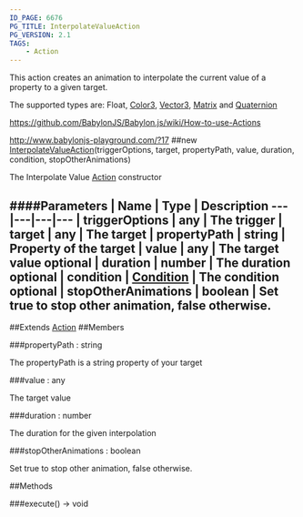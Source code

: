 ```yaml
---
ID_PAGE: 6676
PG_TITLE: InterpolateValueAction
PG_VERSION: 2.1
TAGS:
    - Action
---
```


This action creates an animation to interpolate the current value of a property to a given target.

The supported types are: Float, [Color3](page.php?p=6748), [Vector3](page.php?p=6751), [Matrix](page.php?p=6754) and [Quaternion](page.php?p=6753)

https://github.com/BabylonJS/Babylon.js/wiki/How-to-use-Actions

http://www.babylonjs-playground.com/?17
##new [InterpolateValueAction](page.php?p=6676)(triggerOptions, target, propertyPath, value, duration, condition, stopOtherAnimations)



The Interpolate Value [Action](page.php?p=6663) constructor




####Parameters
 | Name | Type | Description
---|---|---|---
 | triggerOptions | any | The trigger
 | target | any | The target
 | propertyPath | string | Property of the target
 | value | any | The target value
optional | duration | number | The duration
optional | condition | [Condition](page.php?p=6679) | The condition
optional | stopOtherAnimations | boolean | Set true to stop other animation, false otherwise.
---

##Extends
 [Action](page.php?p=6663)
##Members

###propertyPath : string




The propertyPath is a string property of your target



###value : any




The target value



###duration : number




The duration for the given interpolation



###stopOtherAnimations : boolean




Set true to stop other animation, false otherwise.











##Methods

###execute() &rarr; void


